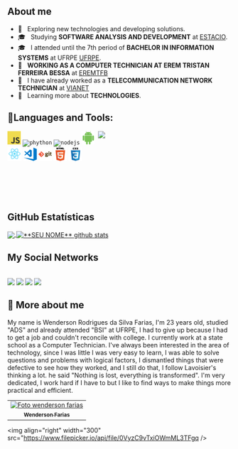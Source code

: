<h2> About me </h2>

- 🤔 &nbsp; Exploring new technologies and developing solutions.
- 🎓 &nbsp; Studying **SOFTWARE ANALYSIS AND DEVELOPMENT** at <a href="https://estacio.br/">ESTACIO</a>.
- 🎓 &nbsp; I attended until the 7th period of **BACHELOR IN INFORMATION SYSTEMS** at UFRPE <a href="http://www.ufrpe.br/">UFRPE</a>.
- 💼 &nbsp; **WORKING AS A COMPUTER TECHNICIAN AT EREM TRISTAN FERREIRA BESSA** at <a href="https://www.facebook.com/erem.tristaoferreirabessa.3">EREMTFB</a>
- 💼 &nbsp; I have already worked as a **TELECOMMUNICATION NETWORK TECHNICIAN** at <a href="https://www.facebook.com/vianetpe">VIANET</a>
- 🌱 &nbsp; Learning more about **TECHNOLOGIES**.

## 🚀**Languages ​​and Tools:**  

<img align="right" width="300" src="https://i2.wp.com/allhtaccess.info/wp-content/uploads/2018/03/programming.gif?fit=1281%2C716&ssl=1" />

<code><img height="30" src="https://raw.githubusercontent.com/github/explore/80688e429a7d4ef2fca1e82350fe8e3517d3494d/topics/javascript/javascript.png"></code>
<code><img height="32" src="https://img.elo7.com.br/product/zoom/2652859/adesivo-logo-python-icon-linguagens-com-frete-gratis-linguagens.jpg" alt="phython"/></code>
<code><img height="32" src="https://img2.gratispng.com/20180425/vre/kisspng-node-js-javascript-npm-computer-icons-web-applicat-5ae0f85a094d64.3643429315246930820381.jpg" alt="nodejs"/></code>
<code><img height="30" src="https://raw.githubusercontent.com/github/explore/80688e429a7d4ef2fca1e82350fe8e3517d3494d/topics/android/android.png"></code>
<code><img height="32" src="https://raw.githubusercontent.com/github/explore/80688e429a7d4ef2fca1e82350fe8e3517d3494d/topics/react/react.png" alt="React"/></code>
<code><img height="30" src="https://raw.githubusercontent.com/github/explore/80688e429a7d4ef2fca1e82350fe8e3517d3494d/topics/visual-studio-code/visual-studio-code.png"></code>
<code><img height="30" src="https://raw.githubusercontent.com/github/explore/80688e429a7d4ef2fca1e82350fe8e3517d3494d/topics/git/git.png"></code>
<code><img height="30" src="https://raw.githubusercontent.com/github/explore/80688e429a7d4ef2fca1e82350fe8e3517d3494d/topics/html/html.png"></code>
<code><img height="30" src="https://raw.githubusercontent.com/github/explore/80688e429a7d4ef2fca1e82350fe8e3517d3494d/topics/css/css.png"></code>

<br><br><br><br>

## **GitHub Estatísticas**

<a href="https://github.com/Gurupreet">
  <img align="center" src="https://github-readme-stats.vercel.app/api/top-langs/?username=wfar7&theme=radical&hide_langs_below=1" />
</a>

<a href="https://github.com/Gurupreet">
 <img align="center" src="https://github-readme-stats.vercel.app/api?username=wfar7&show_icons=true&theme=radical&line_height=27" alt="**SEU NOME** github stats"/>
</a>

<br>
<h2><strong>My Social Networks</strong></h2>
<br>


  

  <a href="https://www.linkedin.com/in/wenderson-farias-22a626130/" alt="Linkedin">
  <img src="https://img.shields.io/badge/-Linkedin-0e76a8?style=flat-square&logo=Linkedin&logoColor=white&link=LINK-DO-SEU-LINKEDIN" /></a>

  <a href="http://api.whatsapp.com/send?phone=558193864372" alt="WhatsApp">
  <img src="https://img.shields.io/badge/-WhatsApp-25d366?style=flat-square&labelColor=25d366&logo=whatsapp&logoColor=white&link=API-DO-SEU-WHATSAPP"/></a>

  <a href="https://www.facebook.com/wenderson.farias.cr7" alt="Facebook">
  <img src="https://img.shields.io/badge/-Facebook-3b5998?style=flat-square&labelColor=3b5998&logo=facebook&logoColor=white&link=LINK-DO-SEU-FACEBOOK"/></a>

  <a href="https://www.instagram.com/wendersonwf7oficial/" alt="Instagram">
  <img src="https://img.shields.io/badge/-Instagram-DF0174?style=flat-square&labelColor=DF0174&logo=instagram&logoColor=white&link=LINK-DO-SEU-INSTAGRAM"/></a>
</p>



## 🧐 More about me ##
  My name is Wenderson Rodrigues da Silva Farias, I'm 23 years old, studied "ADS" and already attended "BSI" at UFRPE, I had to give up because I had to get a job and couldn't reconcile with college. I currently work at a state school as a Computer Technician. I've always been interested in the area of ​​technology, since I was little I was very easy to learn, I was able to solve questions and problems with logical factors, I dismantled things that were defective to see how they worked, and I still do that, I follow Lavoisier's thinking a lot. he said "Nothing is lost, everything is transformed". I'm very dedicated, I work hard if I have to but I like to find ways to make things more practical and efficient.

<table>
  <tr>
    <td align="center">
      <a href="#">
        <img src="https://scontent.fcau7-1.fna.fbcdn.net/v/t1.6435-9/174558648_1839690552862623_3468117729442105359_n.jpg?_nc_cat=103&ccb=1-5&_nc_sid=09cbfe&_nc_eui2=AeGLuU7Bso_5XjAUhX8DUPoxDqjG-tHuJwcOqMb60e4nBzPVxIddKajOSngQVai3R_tqImV0NAiXxTdr3a9vPWTc&_nc_ohc=ayX-DzlhoIIAX-sdWkP&_nc_ht=scontent.fcau7-1.fna&oh=e475f8bdebfd5a0a1d98a8f4b8d5b290&oe=6142A87B" width="100px;" alt="Foto wenderson farias"/><br>
        <sub>
          <b>Wenderson Farias</b>
        </sub>
      </a>
    </td>
  </tr>
</table>

<img align="right" width="300" src="https://www.filepicker.io/api/file/0VyzC9vTxiOWmML3TFgq />
